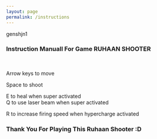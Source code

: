 ```yaml
---
layout: page
permalink: /instructions
---
```



genshjn1 <br>

### Instruction Manuall For Game RUHAAN SHOOTER
<br>

Arrow keys to move
<br>

Space to shoot
<br>

E to heal when super activated <br>
Q to use laser beam when super activated <br>

R to increase firing speed when hypercharge activated
<br>

### Thank You For Playing This Ruhaan Shooter :D
